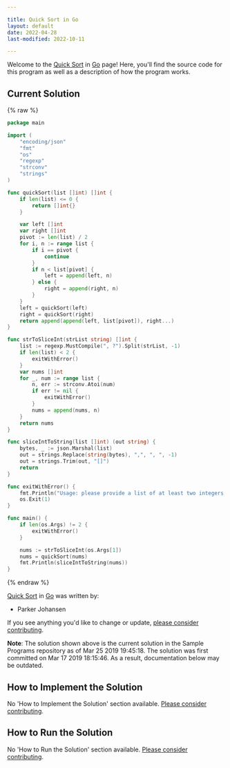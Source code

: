 ```yaml
---

title: Quick Sort in Go
layout: default
date: 2022-04-28
last-modified: 2022-10-11

---
```


Welcome to the [Quick Sort](https://sampleprograms.io/projects/quick-sort) in [Go](https://sampleprograms.io/languages/go) page! Here, you'll find the source code for this program as well as a description of how the program works.

## Current Solution

{% raw %}

```go
package main

import (
	"encoding/json"
	"fmt"
	"os"
	"regexp"
	"strconv"
	"strings"
)

func quickSort(list []int) []int {
	if len(list) <= 0 {
		return []int{}
	}

	var left []int
	var right []int
	pivot := len(list) / 2
	for i, n := range list {
		if i == pivot {
			continue
		}
		if n < list[pivot] {
			left = append(left, n)
		} else {
			right = append(right, n)
		}
	}
	left = quickSort(left)
	right = quickSort(right)
	return append(append(left, list[pivot]), right...)
}

func strToSliceInt(strList string) []int {
	list := regexp.MustCompile(", ?").Split(strList, -1)
	if len(list) < 2 {
		exitWithError()
	}
	var nums []int
	for _, num := range list {
		n, err := strconv.Atoi(num)
		if err != nil {
			exitWithError()
		}
		nums = append(nums, n)
	}
	return nums
}

func sliceIntToString(list []int) (out string) {
	bytes, _ := json.Marshal(list)
	out = strings.Replace(string(bytes), ",", ", ", -1)
	out = strings.Trim(out, "[]")
	return
}

func exitWithError() {
	fmt.Println("Usage: please provide a list of at least two integers to sort in the format \"1, 2, 3, 4, 5\"")
	os.Exit(1)
}

func main() {
	if len(os.Args) != 2 {
		exitWithError()
	}

	nums := strToSliceInt(os.Args[1])
	nums = quickSort(nums)
	fmt.Println(sliceIntToString(nums))
}
```

{% endraw %}

[Quick Sort](https://sampleprograms.io/projects/quick-sort) in [Go](https://sampleprograms.io/languages/go) was written by:

- Parker Johansen

If you see anything you'd like to change or update, [please consider contributing](https://github.com/TheRenegadeCoder/sample-programs).

**Note**: The solution shown above is the current solution in the Sample Programs repository as of Mar 25 2019 19:45:18. The solution was first committed on Mar 17 2019 18:15:46. As a result, documentation below may be outdated.

## How to Implement the Solution

No 'How to Implement the Solution' section available. [Please consider contributing](https://github.com/TheRenegadeCoder/sample-programs-website).

## How to Run the Solution

No 'How to Run the Solution' section available. [Please consider contributing](https://github.com/TheRenegadeCoder/sample-programs-website).